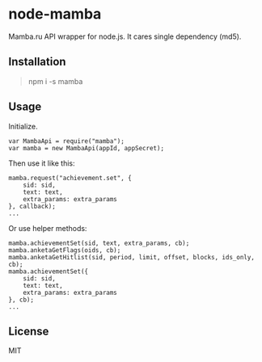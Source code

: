 # node-mamba
Mamba.ru API wrapper for node.js. It cares single dependency (md5).

## Installation

> npm i -s mamba

## Usage

Initialize.

```
var MambaApi = require("mamba");
var mamba = new MambaApi(appId, appSecret);
```

Then use it like this:

```
mamba.request("achievement.set", {
	sid: sid,
    text: text,
    extra_params: extra_params
}, callback);
...
```

Or use helper methods:

```
mamba.achievementSet(sid, text, extra_params, cb);
mamba.anketaGetFlags(oids, cb);
mamba.anketaGetHitlist(sid, period, limit, offset, blocks, ids_only, cb);
mamba.achievementSet({
	sid: sid,
    text: text,
    extra_params: extra_params
}, cb);
...
```

## License

MIT